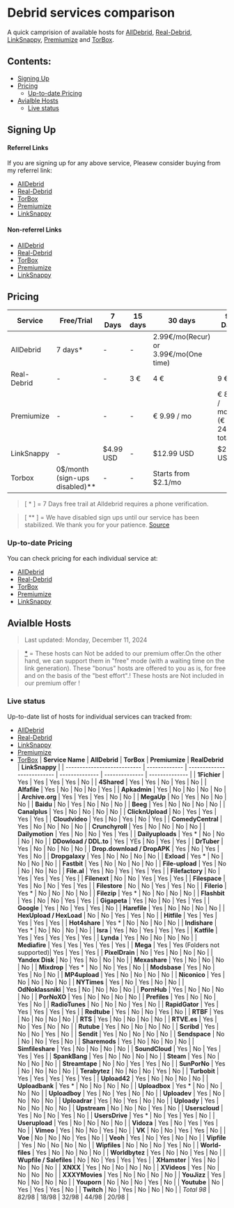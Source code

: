 # Debrid services comparison

A quick camprision of available hosts for [AllDebrid](https://alldebrid.com/), [Real-Debrid](https://real-debrid.com/), [LinkSnappy](https://linksnappy.com/myaccount/status), [Premiumize](https://www.premiumize.me/services) and [TorBox](https://torbox.app/).

## Contents:
- [Signing Up](#signing-up)
- [Pricing](#pricing)
  - [Up-to-date Pricing](#up-to-date-pricing)
- [Avialble Hosts](#avialble-hosts)
  - [Live status](#live-status)


## Signing Up
#### Referrel Links
If you are signing up for any above service, Pleasew consider buying from my referrel link:
- [AllDebrid](https://alldebrid.com/?uid=3wvya&lang=en)
- [Real-Debrid](http://real-debrid.com/?id=10990901)
- [TorBox](https://torbox.app/subscription?referral=47eece72-46b8-483b-8b7a-79d6c16dedf2)
- [Premiumize](https://www.premiumize.me/account)
- [LinkSnappy](http://linksnappy.com/?ref=774668)
  
#### Non-referrel Links
- [AllDebrid](https://alldebrid.com/register/)
- [Real-Debrid](http://real-debrid.com/)
- [TorBox](https://torbox.app/login)
- [Premiumize](https://www.premiumize.me/register)
- [LinkSnappy](https://linksnappy.com/home#Register)

## Pricing
| **Service** | **Free/Trial**                 | **7 Days** | **15 days** | **30 days**                           | **90 Days**                    | **180 Days**                   |
| ----------- | ------------------------------ | ---------- | ----------- | ------------------------------------- | ------------------------------ | ------------------------------ |
| AllDebrid   | 7 days*                        | -          | -           | 2.99€/mo(Recur) or 3.99€/mo(One time) |                                |                                |
| Real-Debrid | -                              | -          | 3 €         | 4 €                                   | 9 €                            | 16 €                           |
| Premiumize  | -                              | -          | -           | € 9.99 / mo                           | € 8.33 / month (€ 24.99 total) | € 5.75 / month (€ 69.99 total) |
| LinkSnappy  | -                              | $4.99 USD  | -           | $12.99 USD                            | $29.99 USD                     | $54.99 USD                     |
| Torbox      | 0$/month (sign-ups disabled)** | -          | -           | Starts from $2.1/mo                   |                                |                                |

> [ * ] = 7 Days free trail at Alldebrid requires a phone verification.

> [ ** ] = We have disabled sign ups until our service has been stabilized. We thank you for your patience. [Source](https://torbox.app/login)

### Up-to-date Pricing
 You can check pricing for each individual service at:
- [AllDebrid](https://alldebrid.com/offer/)
- [Real-Debrid](https://real-debrid.com/premium)
- [TorBox](https://torbox.app/pricing)
- [Premiumize](https://www.premiumize.me/premium)
- [LinkSnappy](https://linksnappy.com/myaccount/extend)


## Avialble Hosts


> Last updated: Monday, December 11, 2024

> [*](https://help.alldebrid.com/en/faq/free-hosts) = These hosts can Not be added to our premium offer.On the other hand, we can support them in "free" mode (with a waiting time on the link generation). These "bonus" hosts are offered to you as is, for free and on the basis of the "best effort".! These hosts are Not included in our premium offer !

### Live status
 Up-to-date list of hosts for individual services can tracked from:
- [AllDebrid](https://alldebrid.com/status/)
- [Real-Debrid](https://real-debrid.com/compare)
- [LinkSnappy](https://linksnappy.com/myaccount/status)
- [Premiumize](https://www.premiumize.me/services)
- [TorBox](https://support.torbox.app/en/articles/9837721-supported-debrid-hosters)
| **Service Name**            | **AllDebrid** | **TorBox**                 | **Premiumize** | **RealDebrid** | **LinkSnappy** |
| --------------------------- | ------------- | -------------------------- | -------------- | -------------- | -------------- |
| **1Fichier**                | Yes           | Yes                        | Yes            | Yes            | No             |
| **4Shared**                 | Yes           | Yes                        | No             | Yes            | No             |
| **Alfafile**                | Yes           | No                         | No             | No             | Yes            |
| **Apkadmin**                | Yes           | No                         | No             | No             | No             |
| **Archive.org**             | Yes           | Yes                        | Yes            | No             | No             |
| **MegaUp**                  | No            | Yes                        | No             | No             | No             |
| **Baidu**                   | No            | Yes                        | No             | No             | No             |
| **Beeg**                    | Yes           | No                         | No             | No             | No             |
| **Canalplus**               | Yes           | No                         | No             | No             | No             |
| **ClicknUpload**            | No            | Yes                        | Yes            | Yes            | Yes            |
| **Cloudvideo**              | Yes           | No                         | Yes            | No             | Yes            |
| **ComedyCentral**           | Yes           | No                         | No             | No             | No             |
| **Crunchyroll**             | Yes           | No                         | No             | No             | No             |
| **Dailymotion**             | Yes           | No                         | No             | Yes            | Yes            |
| **Dailyuploads**            | Yes *         | No                         | No             | No             | No             |
| **DDowload / DDL.to**       | Yes           | YEs                        | No             | Yes            | Yes            |
| **DrTuber**                 | Yes           | No                         | No             | No             | No             |
| **Drop.download / DropAPK** | Yes           | No                         | Yes            | Yes            | No             |
| **Dropgalaxy**              | Yes           | No                         | No             | No             | No             |
| **Exload**                  | Yes *         | No                         | No             | No             | No             |
| **Fastbit**                 | Yes           | No                         | No             | No             | No             |
| **File-upload**             | Yes           | No                         | No             | No             | No             |
| **File.al**                 | Yes           | No                         | Yes            | Yes            | Yes            |
| **Filefactory**             | No            | Yes                        | Yes            | Yes            | Yes            |
| **Filenext**                | No            | No                         | Yes            | Yes            | Yes            |
| **Filespace**               | Yes           | No                         | No             | Yes            | Yes            |
| **Filestore**               | No            | No                         | Yes            | Yes            | No             |
| **Filerio**                 | Yes *         | No                         | No             | No             | No             |
| **Filezip**                 | Yes *         | No                         | No             | No             | No             |
| **Flashbit**                | Yes           | No                         | No             | Yes            | Yes            |
| **Gigapeta**                | Yes           | No                         | No             | Yes            | Yes            |
| **Google**                  | Yes           | No                         | Yes            | Yes            | No             |
| **Harefile**                | Yes           | No                         | No             | No             | No             |
| **HexUpload / HexLoad**     | No            | No                         | Yes            | Yes            | No             |
| **Hitfile**                 | Yes           | Yes                        | Yes            | Yes            | Yes            |
| **Hot4share**               | Yes *         | No                         | No             | No             | No             |
| **Indishare**               | Yes *         | No                         | No             | No             | No             |
| **Isra**                    | Yes           | No                         | Yes            | Yes            | Yes            |
| **Katfile**                 | Yes           | Yes                        | Yes            | Yes            | Yes            |
| **Lynda**                   | Yes           | No                         | No             | No             | No             |
| **Mediafire**               | Yes           | Yes                        | Yes            | Yes            | Yes            |
| **Mega**                    | Yes           | Yes (Folders not supported)| Yes            | Yes            | Yes            |
| **PixelDrain**              | No            | Yes                        | No             | No             | No             |
| **Yandex Disk**             | No            | Yes                        | No             | No             | No             |
| **Mexashare**               | Yes           | No                         | No             | No             | No             |
| **Mixdrop**                 | Yes *         | No                         | No             | Yes            | No             |
| **Modsbase**                | Yes           | No                         | Yes            | No             | No             |
| **MP4upload**               | Yes           | No                         | No             | No             | No             |
| **Niconico**                | Yes           | No                         | No             | No             | No             |
| **NYTimes**                 | Yes           | No                         | Yes            | No             | No             |
| **OdNoklassniki**           | Yes           | No                         | No             | No             | No             |
| **PornHub**                 | Yes           | No                         | No             | No             | No             |
| **PorNoXO**                 | Yes           | No                         | No             | No             | No             |
| **Prefiles**                | Yes           | No                         | No             | Yes            | No             |
| **RadioTunes**              | No            | No                         | No             | Yes            | No             |
| **RapidGator**              | Yes           | Yes                        | Yes            | Yes            | Yes            |
| **Redtube**                 | Yes           | No                         | No             | Yes            | No             |
| **RTBF**                    | Yes           | No                         | No             | No             | No             |
| **RTS**                     | Yes           | No                         | No             | No             | No             |
| **RTVE.es**                 | Yes           | No                         | Yes            | No             | No             |
| **Rutube**                  | Yes           | No                         | No             | No             | No             |
| **Scribd**                  | Yes           | No                         | No             | Yes            | No             |
| **Sendit**                  | Yes           | No                         | No             | No             | No             |
| **Sendspace**               | No            | No                         | No             | Yes            | No             |
| **Sharemods**               | Yes           | No                         | No             | No             | No             |
| **Simfileshare**            | Yes           | No                         | No             | No             | No             |
| **SoundCloud**              | Yes           | No                         | Yes            | Yes            | Yes            |
| **SpankBang**               | Yes           | No                         | No             | No             | No             |
| **Steam**                   | Yes           | No                         | No             | No             | No             |
| **Streamtape**              | No            | No                         | Yes            | Yes            | No             |
| **SunPorNo**                | Yes           | No                         | No             | No             | No             |
| **Terabytez**               | No            | No                         | No             | Yes            | No             |
| **Turbobit**                | Yes           | Yes                        | Yes            | Yes            | Yes            |
| **Upload42**                | Yes           | No                         | No             | No             | No             |
| **Uploadbank**              | Yes *         | No                         | No             | No             | No             |
| **Uploadbox**               | Yes *         | No                         | No             | No             | No             |
| **Uploadboy**               | Yes           | No                         | Yes            | No             | No             |
| **Uploadev**                | Yes           | No                         | No             | No             | No             |
| **Uploadrar**               | Yes           | No                         | Yes            | No             | No             |
| **Uploady**                 | Yes           | No                         | No             | No             | No             |
| **Upstream**                | No            | No                         | No             | Yes            | No             |
| **Userscloud**              | Yes           | No                         | No             | Yes            | No             |
| **UsersDrive**              | Yes *         | No                         | Yes            | Yes            | No             |
| **Userupload**              | Yes           | No                         | No             | No             | No             |
| **Vidoza**                  | Yes           | No                         | Yes            | Yes            | No             |
| **Vimeo**                   | Yes           | No                         | No             | Yes            | No             |
| **VK**                      | No            | No                         | Yes            | Yes            | No             |
| **Voe**                     | No            | No                         | No             | Yes            | No             |
| **Veoh**                    | Yes           | No                         | Yes            | No             | No             |
| **Vipfile**                 | Yes           | No                         | No             | No             | No             |
| **Wipfiles**                | No            | No                         | No             | Yes            | No             |
| **World-files**             | Yes           | No                         | No             | No             | No             |
| **Worldbytez**              | Yes           | No                         | No             | Yes            | No             |
| **Wupfile / Salefiles**     | No            | No                         | Yes            | Yes            | Yes            |
| **XHamster**                | Yes           | No                         | No             | No             | No             |
| **XNXX**                    | Yes           | No                         | No             | No             | No             |
| **XVideos**                 | Yes           | No                         | No             | No             | No             |
| **XXXYMovies**              | Yes           | No                         | No             | No             | No             |
| **YouJizz**                 | Yes           | No                         | No             | No             | No             |
| **Youporn**                 | No            | No                         | No             | Yes            | No             |
| **Youtube**                 | No            | Yes                        | Yes            | Yes            | No             |
| **Twitch**                  | No            | Yes                        | No             | No             | No             |
| _Total 98_                  | 82/98         | 18/98                      | 32/98          | 44/98          | 20/98          |
